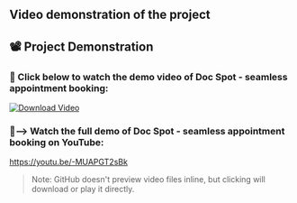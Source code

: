 ## Video demonstration of the project
## 📽️  Project Demonstration

### 🎥 Click below to watch the demo video of **Doc Spot - seamless appointment booking**:

[![Download Video](https://img.shields.io/badge/▶️%20Watch%20Video-Demo-purple)](https://www.youtube.com/watch?v=-MUAPGT2sBk&feature=youtu.be)

### 🎥--> Watch the full demo of Doc Spot - seamless appointment booking on YouTube:
  https://youtu.be/-MUAPGT2sBk
> Note: GitHub doesn't preview video files inline, but clicking will download or play it directly.

